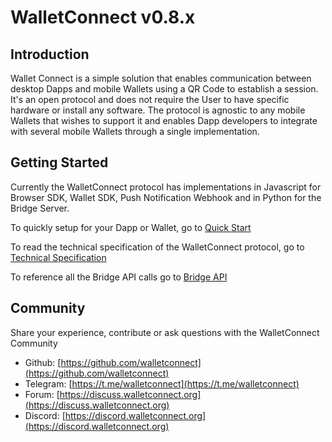 # WalletConnect v0.8.x

## Introduction

Wallet Connect is a simple solution that enables communication between desktop Dapps and mobile Wallets using a QR Code to establish a session. It's an open protocol and does not require the User to have specific hardware or install any software. The protocol is agnostic to any mobile Wallets that wishes to support it and enables Dapp developers to integrate with several mobile Wallets through a single implementation.

## Getting Started

Currently the WalletConnect protocol has implementations in Javascript for Browser SDK, Wallet SDK, Push Notification Webhook and in Python for the Bridge Server.

To quickly setup for your Dapp or Wallet, go to [Quick Start](quick-start.md)

To read the technical specification of the WalletConnect protocol, go to [Technical Specification](tech-spec.md)

To reference all the Bridge API calls go to [Bridge API](bridge-api.md)

## Community

Share your experience, contribute or ask questions with the WalletConnect Community

- Github: [https://github.com/walletconnect](https://github.com/walletconnect)
- Telegram: [https://t.me/walletconnect](https://t.me/walletconnect)
- Forum: [https://discuss.walletconnect.org](https://discuss.walletconnect.org)
- Discord: [https://discord.walletconnect.org](https://discord.walletconnect.org)
